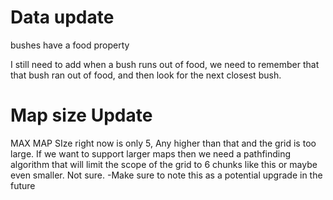 
# Data update
bushes have a food property

I still need to add when a bush runs out of food, we need to remember that that bush ran out of food, and then look for the next closest bush.

# Map size Update
MAX MAP SIze right now is only 5, Any higher than that and the grid is too large.
If we want to support larger maps then we need a pathfinding algorithm that will limit the scope of the grid to 
6 chunks like this or maybe even smaller. Not sure.
-Make sure to note this as a potential upgrade in the future